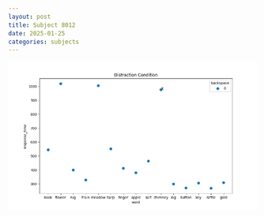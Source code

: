```yaml
---
layout: post
title: Subject 8012
date: 2025-01-25
categories: subjects
---
```


![](data/8012/run-9/8012_rt_acc_fuzzy_delay.png)
